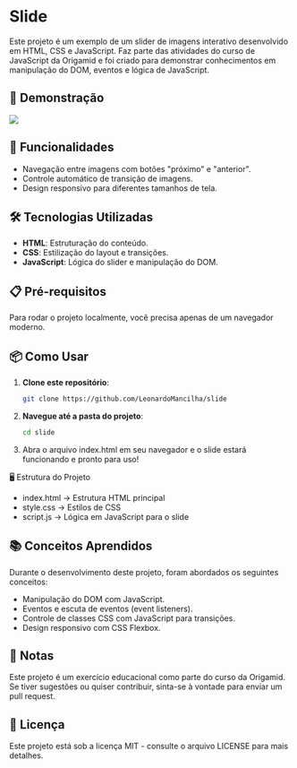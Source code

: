 # Slide

Este projeto é um exemplo de um slider de imagens interativo desenvolvido em HTML, CSS e JavaScript. Faz parte das atividades do curso de JavaScript da Origamid e foi criado para demonstrar conhecimentos em manipulação do DOM, eventos e lógica de JavaScript.

## 📸 Demonstração

<img src="https://github.com/user-attachments/assets/3bde7535-84ac-49b3-b1e7-e43791fa98db" >

## 🚀 Funcionalidades

- Navegação entre imagens com botões "próximo" e "anterior".
- Controle automático de transição de imagens.
- Design responsivo para diferentes tamanhos de tela.

## 🛠️ Tecnologias Utilizadas

- **HTML**: Estruturação do conteúdo.
- **CSS**: Estilização do layout e transições.
- **JavaScript**: Lógica do slider e manipulação do DOM.

## 📋 Pré-requisitos

Para rodar o projeto localmente, você precisa apenas de um navegador moderno.

## 📦 Como Usar

1. **Clone este repositório**:
   ```bash
   git clone https://github.com/LeonardoMancilha/slide

2. **Navegue até a pasta do projeto**:
   ```bash
   cd slide

3. Abra o arquivo index.html em seu navegador e o slide estará funcionando e pronto para uso!

🖥️ Estrutura do Projeto

- index.html   ->   Estrutura HTML principal
- style.css    ->   Estilos de CSS
- script.js    ->   Lógica em JavaScript para o slide

## 📚 Conceitos Aprendidos
Durante o desenvolvimento deste projeto, foram abordados os seguintes conceitos:

- Manipulação do DOM com JavaScript.
- Eventos e escuta de eventos (event listeners).
- Controle de classes CSS com JavaScript para transições.
- Design responsivo com CSS Flexbox.

## 📝 Notas
Este projeto é um exercício educacional como parte do curso da Origamid. Se tiver sugestões ou quiser contribuir, sinta-se à vontade para enviar um pull request.

## 📄 Licença
Este projeto está sob a licença MIT - consulte o arquivo LICENSE para mais detalhes.
